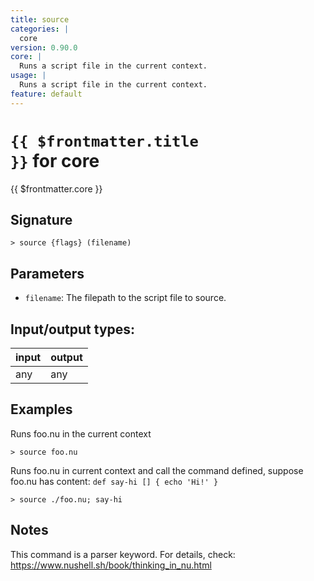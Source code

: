 ```yaml
---
title: source
categories: |
  core
version: 0.90.0
core: |
  Runs a script file in the current context.
usage: |
  Runs a script file in the current context.
feature: default
---
```


<!-- This file is automatically generated. Please edit the command in https://github.com/nushell/nushell instead. -->

# <code>{{ $frontmatter.title }}</code> for core

<div class='command-title'>{{ $frontmatter.core }}</div>

## Signature

`> source {flags} (filename)`

## Parameters

- `filename`: The filepath to the script file to source.

## Input/output types:

| input | output |
| ----- | ------ |
| any   | any    |

## Examples

Runs foo.nu in the current context

```nu
> source foo.nu

```

Runs foo.nu in current context and call the command defined, suppose foo.nu has content: `def say-hi [] { echo 'Hi!' }`

```nu
> source ./foo.nu; say-hi

```

## Notes

This command is a parser keyword. For details, check:
https://www.nushell.sh/book/thinking_in_nu.html
